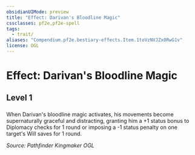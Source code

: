 ```yaml
---
obsidianUIMode: preview
title: "Effect: Darivan's Bloodline Magic"
cssclasses: pf2e,pf2e-spell
tags:
  - trait/
aliases: "Compendium.pf2e.bestiary-effects.Item.1toVzNVJZx0RwG1v"
license: OGL
---
```

# Effect: Darivan's Bloodline Magic
## Level 1
### 






When Darivan's bloodline magic activates, his movements become supernaturally graceful and distracting, granting him a +1 status bonus to Diplomacy checks for 1 round or imposing a -1 status penalty on one target's Will saves for 1 round.

*Source: Pathfinder Kingmaker*
*OGL*